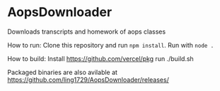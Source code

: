 # AopsDownloader

Downloads transcripts and homework of aops classes

How to run:
Clone this repository and run `npm install`. Run with `node .`

How to build:
Install https://github.com/vercel/pkg
run ./build.sh

Packaged binaries are also avilable at https://github.com/ling1729/AopsDownloader/releases/
